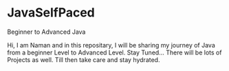 # JavaSelfPaced
Beginner to Advanced Java

Hi, I am Naman and in this repositary, I will be sharing my journey of Java from a beginner Level to Advanced Level.
Stay Tuned...
There will be lots of Projects as well.
Till then take care and stay hydrated.
